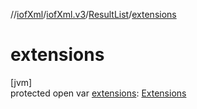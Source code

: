 //[iofXml](../../../index.md)/[iofXml.v3](../index.md)/[ResultList](index.md)/[extensions](extensions.md)

# extensions

[jvm]\
protected open var [extensions](extensions.md): [Extensions](../-extensions/index.md)
